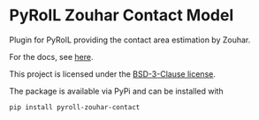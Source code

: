 # PyRolL Zouhar Contact Model

Plugin for PyRolL providing the contact area estimation by Zouhar.

For the docs, see [here](docs/index.md).

This project is licensed under the [BSD-3-Clause license](LICENSE).

The package is available via PyPi and can be installed with

    pip install pyroll-zouhar-contact